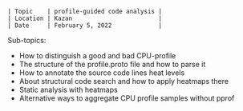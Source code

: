 ```
| Topic    | profile-guided code analysis |
| Location | Kazan                        |
| Date     | February 5, 2022             |
```

Sub-topics:

- How to distinguish a good and bad CPU-profile
- The structure of the profile.proto file and how to parse it
- How to annotate the source code lines heat levels
- About structural code search and how to apply heatmaps there
- Static analysis with heatmaps
- Alternative ways to aggregate CPU profile samples without pprof

